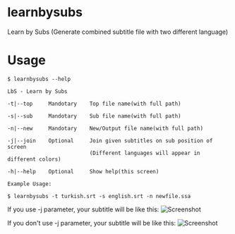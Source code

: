 learnbysubs
===========

Learn by Subs (Generate combined subtitle file with two different language)


Usage
===========
    $ learnbysubs --help
    
    LbS - Learn by Subs
    
    -t|--top     Mandotary    Top file name(with full path)
    
    -s|--sub     Mandotary    Sub file name(with full path)
    
    -n|--new     Mandotary    New/Output file name(with full path)
    
    -j|--join    Optional     Join given subtitles on sub position of screen
                              (Different languages will appear in different colors)
                              
    -h|--help    Optional     Show help(this screen)
    
    Example Usage:
    
    $ learnbysubs -t turkish.srt -s english.srt -n newfile.ssa

If you use -j parameter, your subtitle will be like this:
![Screenshot](https://raw.github.com/hakanzy/learnbysubs/master/docs/1.png)

If you don't use -j parameter, your subtitle will be like this:
![Screenshot](https://raw.github.com/hakanzy/learnbysubs/master/docs/2.png)
